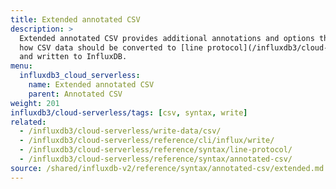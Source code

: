```yaml
---
title: Extended annotated CSV
description: >
  Extended annotated CSV provides additional annotations and options that specify
  how CSV data should be converted to [line protocol](/influxdb3/cloud-serverless/reference/syntax/line-protocol/)
  and written to InfluxDB.
menu:
  influxdb3_cloud_serverless:
    name: Extended annotated CSV
    parent: Annotated CSV
weight: 201
influxdb3/cloud-serverless/tags: [csv, syntax, write]
related:
  - /influxdb3/cloud-serverless/write-data/csv/
  - /influxdb3/cloud-serverless/reference/cli/influx/write/
  - /influxdb3/cloud-serverless/reference/syntax/line-protocol/
  - /influxdb3/cloud-serverless/reference/syntax/annotated-csv/
source: /shared/influxdb-v2/reference/syntax/annotated-csv/extended.md
---
```


<!-- The content of this file is at 
// SOURCE content/shared/influxdb-v2/reference/syntax/annotated-csv/extended.md-->
